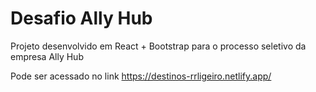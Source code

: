 # Desafio Ally Hub

Projeto desenvolvido em React + Bootstrap para o processo seletivo da empresa Ally Hub

Pode ser acessado no link https://destinos-rrligeiro.netlify.app/

